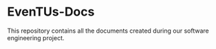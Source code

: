 # EvenTUs-Docs

This repository contains all the documents created during our software engineering project.
